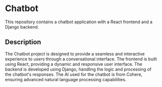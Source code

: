 # Chatbot

This repository contains a chatbot application with a React frontend and a Django backend.

## Description

The Chatbot project is designed to provide a seamless and interactive experience to users through a conversational interface. The frontend is built using React, providing a dynamic and responsive user interface. The backend is developed using Django, handling the logic and processing of the chatbot's responses. The AI used for the chatbot is from Cohere, ensuring advanced natural language processing capabilities.
